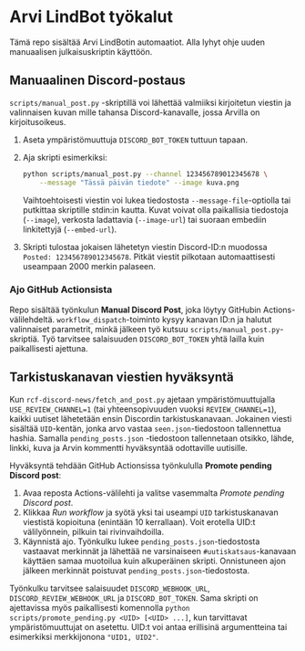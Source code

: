 # Arvi LindBot työkalut

Tämä repo sisältää Arvi LindBotin automaatiot. Alla lyhyt ohje uuden
manuaalisen julkaisuskriptin käyttöön.

## Manuaalinen Discord-postaus

`scripts/manual_post.py` -skriptillä voi lähettää valmiiksi kirjoitetun viestin
ja valinnaisen kuvan mille tahansa Discord-kanavalle, jossa Arvilla on
kirjoitusoikeus.

1. Aseta ympäristömuuttuja `DISCORD_BOT_TOKEN` tuttuun tapaan.
2. Aja skripti esimerkiksi:

   ```bash
   python scripts/manual_post.py --channel 123456789012345678 \
       --message "Tässä päivän tiedote" --image kuva.png
   ```

   Vaihtoehtoisesti viestin voi lukea tiedostosta `--message-file`-optiolla tai
   putkittaa skriptille stdin:in kautta. Kuvat voivat olla paikallisia
   tiedostoja (`--image`), verkosta ladattavia (`--image-url`) tai suoraan
   embediin linkitettyjä (`--embed-url`).

3. Skripti tulostaa jokaisen lähetetyn viestin Discord-ID:n muodossa
   `Posted: 123456789012345678`. Pitkät viestit pilkotaan automaattisesti
   useampaan 2000 merkin palaseen.

### Ajo GitHub Actionsista

Repo sisältää työnkulun **Manual Discord Post**, joka löytyy GitHubin Actions-
välilehdeltä. `workflow_dispatch`-toiminto kysyy kanavan ID:n ja halutut
valinnaiset parametrit, minkä jälkeen työ kutsuu `scripts/manual_post.py`-
skriptiä. Työ tarvitsee salaisuuden `DISCORD_BOT_TOKEN` yhtä lailla kuin
paikallisesti ajettuna.

## Tarkistuskanavan viestien hyväksyntä

Kun `rcf-discord-news/fetch_and_post.py` ajetaan ympäristömuuttujalla
`USE_REVIEW_CHANNEL=1` (tai yhteensopivuuden vuoksi `REVIEW_CHANNEL=1`), kaikki uutiset
lähetetään ensin Discordin
tarkistuskanavaan. Jokainen viesti sisältää `UID`-kentän, jonka arvo vastaa
`seen.json`-tiedostoon tallennettua hashia. Samalla `pending_posts.json`
-tiedostoon tallennetaan otsikko, lähde, linkki, kuva ja Arvin kommentti
hyväksyntää odottaville uutisille.

Hyväksyntä tehdään GitHub Actionsissa työnkululla **Promote pending Discord
post**:

1. Avaa reposta Actions-välilehti ja valitse vasemmalta *Promote pending
   Discord post*.
2. Klikkaa *Run workflow* ja syötä yksi tai useampi `UID` tarkistuskanavan
   viestistä kopioituna (enintään 10 kerrallaan). Voit erotella UID:t välilyönnein,
   pilkuin tai rivinvaihdoilla.
3. Käynnistä ajo. Työnkulku lukee `pending_posts.json`-tiedostosta vastaavat
   merkinnät ja lähettää ne varsinaiseen `#uutiskatsaus`-kanavaan käyttäen samaa
   muotoilua kuin alkuperäinen skripti. Onnistuneen ajon jälkeen merkinnät
   poistuvat `pending_posts.json`-tiedostosta.

Työnkulku tarvitsee salaisuudet `DISCORD_WEBHOOK_URL`,
`DISCORD_REVIEW_WEBHOOK_URL` ja `DISCORD_BOT_TOKEN`. Sama skripti on ajettavissa
myös paikallisesti komennolla `python scripts/promote_pending.py <UID> [<UID> ...]`,
kun tarvittavat ympäristömuuttujat on asetettu. UID:t voi antaa erillisinä
argumentteina tai esimerkiksi merkkijonona `"UID1, UID2"`.
